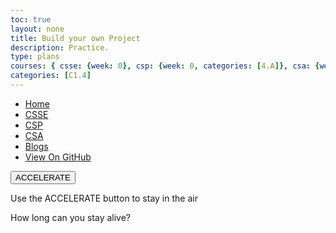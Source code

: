 ```yaml
---
toc: true
layout: none
title: Build your own Project
description: Practice.
type: plans
courses: { csse: {week: 0}, csp: {week: 0, categories: [4.A]}, csa: {week: 0} }
categories: [C1.4]
---
```

<html>
<head>
    <div id="menu">
      <home>
        <nav>
            <ul>
                <li class="fork"><a href="{{site.baseurl}}/">Home</a></li>
                <li class="fork"><a href="{{site.baseurl}}/csse">CSSE</a></li>
                <li class="fork"><a href="{{site.baseurl}}/csp">CSP</a></li>
                <li class="fork"><a href="{{site.baseurl}}/csa">CSA</a></li>
                <li class="fork"><a href="{{site.baseurl}}/blogs">Blogs</a></li>
                <li class="title"><a href="{{ site.github.repository_url }}#readme">View On GitHub</a></li>
            </ul>
        </nav>
        </home>
    </div>
</head>
        <body onload="startGame()">
        </body>
        <button onmousedown="accelerate(-0.2)" onmouseup="accelerate(0.05)">ACCELERATE</button>
        <p>Use the ACCELERATE button to stay in the air</p>
        <p>How long can you stay alive?</p>
      

<script>

    var myGamePiece;
    var myObstacles = [];
    var myScore;

    function startGame() {
        myGamePiece = new component(30, 30, "red", 10, 120);
        myGamePiece.gravity = 0.05;
        myScore = new component("30px", "Consolas", "black", 280, 40, "text");
        myGameArea.start();
    }

    var myGameArea = {
        canvas : document.createElement("canvas"),
        start : function() {
            this.canvas.width = 480;
            this.canvas.height = 270;
            this.context = this.canvas.getContext("2d");
            document.body.insertBefore(this.canvas, document.body.childNodes[0]);
            this.frameNo = 0;
            this.interval = setInterval(updateGameArea, 20);
            },
        clear : function() {
            this.context.clearRect(0, 0, this.canvas.width, this.canvas.height);
        }
    }

    function component(width, height, color, x, y, type) {
        this.type = type;
        this.score = 0;
        this.width = width;
        this.height = height;
        this.speedX = 0;
        this.speedY = 0;    
        this.x = x;
        this.y = y;
        this.gravity = 0;
        this.gravitySpeed = 0;
        this.update = function() {
            ctx = myGameArea.context;
            if (this.type == "text") {
                ctx.font = this.width + " " + this.height;
                ctx.fillStyle = color;
                ctx.fillText(this.text, this.x, this.y);
            } else {
                ctx.fillStyle = color;
                ctx.fillRect(this.x, this.y, this.width, this.height);
            }
        }
        this.newPos = function() {
            this.gravitySpeed += this.gravity;
            this.x += this.speedX;
            this.y += this.speedY + this.gravitySpeed;
            this.hitBottom();
        }
        this.hitBottom = function() {
            var rockbottom = myGameArea.canvas.height - this.height;
            if (this.y > rockbottom) {
                this.y = rockbottom;
                this.gravitySpeed = 0;
            }
        }
        this.crashWith = function(otherobj) {
            var myleft = this.x;
            var myright = this.x + (this.width);
            var mytop = this.y;
            var mybottom = this.y + (this.height);
            var otherleft = otherobj.x;
            var otherright = otherobj.x + (otherobj.width);
            var othertop = otherobj.y;
            var otherbottom = otherobj.y + (otherobj.height);
            var crash = true;
            if ((mybottom < othertop) || (mytop > otherbottom) || (myright < otherleft) || (myleft > otherright)) {
                crash = false;
            }
            return crash;
        }
    }

    function updateGameArea() {
        var x, height, gap, minHeight, maxHeight, minGap, maxGap;
        for (i = 0; i < myObstacles.length; i += 1) {
            if (myGamePiece.crashWith(myObstacles[i])) {
                return;
            } 
        }
        myGameArea.clear();
        myGameArea.frameNo += 1;
        if (myGameArea.frameNo == 1 || everyinterval(150)) {
            x = myGameArea.canvas.width;
            minHeight = 20;
            maxHeight = 200;
            height = Math.floor(Math.random()*(maxHeight-minHeight+1)+minHeight);
            minGap = 50;
            maxGap = 200;
            gap = Math.floor(Math.random()*(maxGap-minGap+1)+minGap);
            myObstacles.push(new component(10, height, "green", x, 0));
            myObstacles.push(new component(10, x - height - gap, "green", x, height + gap));
        }
        for (i = 0; i < myObstacles.length; i += 1) {
            myObstacles[i].x += -1;
            myObstacles[i].update();
        }
        myScore.text="SCORE: " + myGameArea.frameNo;
        myScore.update();
        myGamePiece.newPos();
        myGamePiece.update();
    }

    function everyinterval(n) {
        if ((myGameArea.frameNo / n) % 1 == 0) {return true;}
        return false;
    }

    function accelerate(n) {
        myGamePiece.gravity = n;
    }
</script>
 
